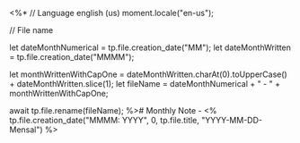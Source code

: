 <%*
// Language english (us)
moment.locale("en-us");

// File name

let dateMonthNumerical = tp.file.creation_date("MM");
let dateMonthWritten = tp.file.creation_date("MMMM");

let monthWrittenWithCapOne = dateMonthWritten.charAt(0).toUpperCase() + dateMonthWritten.slice(1);
let fileName = dateMonthNumerical + " - " + monthWrittenWithCapOne;

await tp.file.rename(fileName);
%># Monthly Note - <% tp.file.creation_date("MMMM: YYYY", 0, tp.file.title, "YYYY-MM-DD-Mensal") %>

